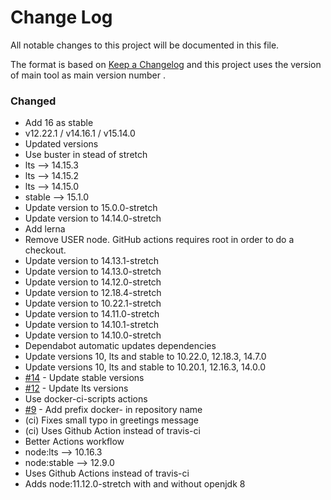 # Change Log
All notable changes to this project will be documented in this file.

The format is based on [Keep a Changelog](http://keepachangelog.com/)
and this project uses the version of main tool as main version number .

### Changed
- Add 16 as stable
- v12.22.1 / v14.16.1 / v15.14.0
- Updated versions
- Use buster in stead of stretch
- lts --> 14.15.3
- lts --> 14.15.2
- lts --> 14.15.0
- stable --> 15.1.0
- Update version to 15.0.0-stretch
- Update version to 14.14.0-stretch
- Add lerna
- Remove USER node. GitHub actions requires root in order to do a checkout.
- Update version to 14.13.1-stretch
- Update version to 14.13.0-stretch
- Update version to 14.12.0-stretch
- Update version to 12.18.4-stretch
- Update version to 10.22.1-stretch
- Update version to 14.11.0-stretch
- Update version to 14.10.1-stretch
- Update version to 14.10.0-stretch
- Dependabot automatic updates dependencies
- Update versions 10, lts and stable to 10.22.0, 12.18.3, 14.7.0
- Update versions 10, lts and stable to 10.20.1, 12.16.3, 14.0.0
- [#14] - Update stable versions
- [#12] - Update lts versions
- Use docker-ci-scripts actions
- [#9] - Add prefix docker- in repository name
- (ci) Fixes small typo in greetings message
- (ci) Uses Github Action instead of travis-ci
- Better Actions workflow 
- node:lts --> 10.16.3
- node:stable --> 12.9.0
- Uses Github Actions instead of travis-ci
- Adds node:11.12.0-stretch with and without openjdk 8

[#14]: https://github.com/philips-software/docker-node/issues/14
[#12]: https://github.com/philips-software/docker-node/issues/12
[#9]: https://github.com/philips-software/docker-node/issues/9
